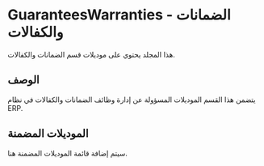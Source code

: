 # GuaranteesWarranties - الضمانات والكفالات

هذا المجلد يحتوي على موديلات قسم الضمانات والكفالات.

## الوصف

يتضمن هذا القسم الموديلات المسؤولة عن إدارة وظائف الضمانات والكفالات في نظام ERP.

## الموديلات المضمنة

سيتم إضافة قائمة الموديلات المضمنة هنا.
